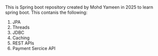 This is Spring boot repository created by Mohd Yameen in 2025 to learn spring boot.
This contanis the following:
1. JPA
2. Threads
3. JDBC
4. Caching
5. REST APIs
6. Payment Sercice API

